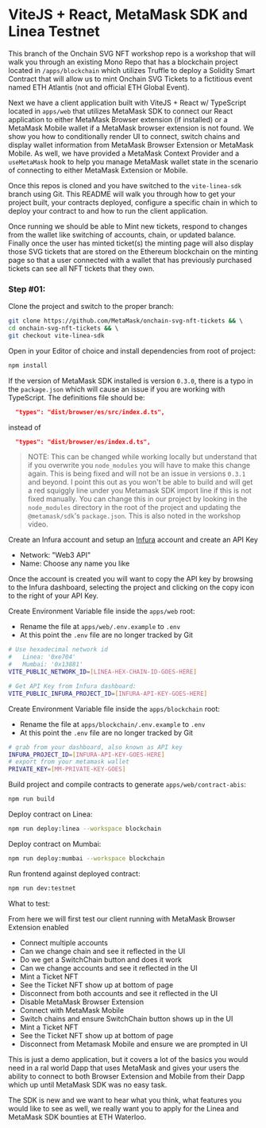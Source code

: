 # ViteJS + React, MetaMask SDK and Linea Testnet

This branch of the Onchain SVG NFT workshop repo is a workshop that will walk you through an existing Mono Repo that has a blockchain project located in `/apps/blockchain` which utilizes Truffle to deploy a Solidity Smart Contract that will allow us to mint Onchain SVG Tickets to a fictitious event named ETH Atlantis (not and official ETH Global Event).  

Next we have a client application built with ViteJS + React w/ TypeScript located in `apps/web` that utilizes MetaMask SDK to connect our React application to either MetaMask Browser extension (if installed) or a MetaMask Mobile wallet if a MetaMask browser extension is not found. We show you how to conditionally render UI to connect, switch chains and display wallet information from MetaMask Browser Extension or MetaMask Mobile. As well, we have provided a MetaMask Context Provider and a `useMetaMask` hook to help you manage MetaMask wallet state in the scenario of connecting to either MetaMask Extension or Mobile.

Once this repos is cloned and you have switched to the `vite-linea-sdk` branch using Git. This README will walk you through how to get your project built, your contracts deployed, configure a specific chain in which to deploy your contract to and how to run the client application.

Once running we should be able to Mint new tickets, respond to changes from the wallet like switching of accounts, chain, or updated balance. Finally once the user has minted ticket(s) the minting page will also display those SVG tickets that are stored on the Ethereum blockchain on the minting page so that a user connected with a wallet that has previously purchased tickets can see all NFT tickets that they own.

### Step #01: 

Clone the project and switch to the proper branch:

```bash
git clone https://github.com/MetaMask/onchain-svg-nft-tickets && \ 
cd onchain-svg-nft-tickets && \ 
git checkout vite-linea-sdk
```

Open in your Editor of choice and install dependencies from root of project:

```bash
npm install
```

If the version of MetaMask SDK installed is version `0.3.0`, there is a typo in the `package.json` which will cause an issue if you are working with TypeScript. The definitions file should be:

```json
  "types": "dist/browser/es/src/index.d.ts",
```

instead of

```json
  "types": "dist/browser/es/index.d.ts",
```

> NOTE: This can be changed while working locally but understand that if you overwrite you `node_modules` you will have to make this change again. This is being fixed and will not be an issue in versions `0.3.1` and beyond. I point this out as you won't be able to build and will get a red squiggly line under you Metamask SDK import line if this is not fixed manually. You can change this in our project by looking in the `node_modules` directory in the root of the project and updating the `@metamask/sdk`'s `package.json`. This is also noted in the workshop video.

Create an Infura account and setup an [Infura](https://www.infura.io) account and create an API Key 

- Network: "Web3 API"
- Name: Choose any name you like

Once the account is created you will want to copy the API key by browsing to the Infura dashboard, selecting the project and clicking on the copy icon to the right of your API Key.

Create Environment Variable file inside the `apps/web` root:

- Rename the file at `apps/web/.env.example` to `.env`
- At this point the `.env` file are no longer tracked by Git

```bash
# Use hexadecimal network id 
#   Linea: '0xe704'
#   Mumbai: '0x13881'
VITE_PUBLIC_NETWORK_ID=[LINEA-HEX-CHAIN-ID-GOES-HERE]

# Get API Key from Infura dashboard:
VITE_PUBLIC_INFURA_PROJECT_ID=[INFURA-API-KEY-GOES-HERE]
```

Create Environment Variable file inside the `apps/blockchain` root:

- Rename the file at `apps/blockchain/.env.example` to `.env`
- At this point the `.env` file are no longer tracked by Git

```bash
# grab from your dashboard, also known as API key
INFURA_PROJECT_ID=[INFURA-API-KEY-GOES-HERE]
# export from your metamask wallet
PRIVATE_KEY=[MM-PRIVATE-KEY-GOES]
```

Build project and compile contracts to generate `apps/web/contract-abis`:

```bash
npm run build
```

Deploy contract on Linea: 

```bash
npm run deploy:linea --workspace blockchain
```

Deploy contract on Mumbai: 

```bash
npm run deploy:mumbai --workspace blockchain
```

Run frontend against deployed contract: 

```bash
npm run dev:testnet
```

What to test:

From here we will first test our client running with MetaMask Browser Extension enabled

- Connect multiple accounts
- Can we change chain and see it reflected in the UI
- Do we get a SwitchChain button and does it work
- Can we change accounts and see it reflected in the UI
- Mint a Ticket NFT
- See the Ticket NFT show up at bottom of page
- Disconnect from both accounts and see it reflected in the UI
- Disable MetaMask Browser Extension
- Connect with MetaMask Mobile
- Switch chains and ensure SwitchChain button shows up in the UI
- Mint a Ticket NFT
- See the Ticket NFT show up at bottom of page
- Disconnect from Metamask Mobile and ensure we are prompted in UI

This is just a demo application, but it covers a lot of the basics you would need in a ral world Dapp that uses MetaMask and gives your users the ability to connect to both Browser Extension and Mobile from their Dapp which up until MetaMask SDK was no easy task.

The SDK is new and we want to hear what you think, what features you would like to see as well, we really want you to apply for the Linea and MetaMask SDK bounties at ETH Waterloo.
